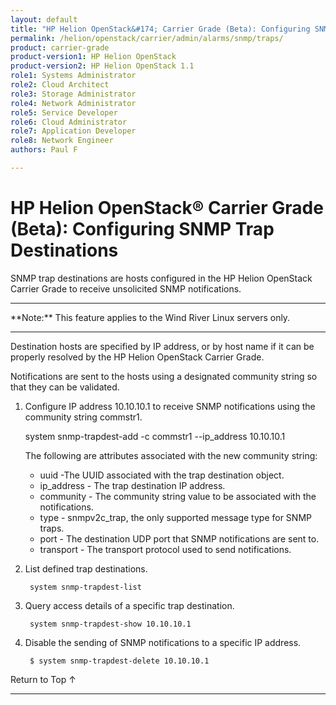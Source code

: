 ```yaml
---
layout: default
title: "HP Helion OpenStack&#174; Carrier Grade (Beta): Configuring SNMP Trap Destinations"
permalink: /helion/openstack/carrier/admin/alarms/snmp/traps/
product: carrier-grade
product-version1: HP Helion OpenStack
product-version2: HP Helion OpenStack 1.1
role1: Systems Administrator 
role2: Cloud Architect 
role3: Storage Administrator 
role4: Network Administrator 
role5: Service Developer 
role6: Cloud Administrator 
role7: Application Developer 
role8: Network Engineer 
authors: Paul F

---
```

<!--UNDER REVISION-->

<script>

function PageRefresh {
onLoad="window.refresh"
}

PageRefresh();

</script>

<!-- <p style="font-size: small;"> <a href="/helion/openstack/carrier/services/imaging/overview/">&#9664; PREV</a> | <a href="/helion/openstack/carrier/services/overview/">&#9650; UP</a> | <a href="/helion/openstack/carrier/services/object/overview/"> NEXT &#9654</a> </p> -->

# HP Helion OpenStack&#174; Carrier Grade (Beta): Configuring SNMP Trap Destinations
<!-- From the Titanium Server Admin Guide -->

SNMP trap destinations are hosts configured in the HP Helion OpenStack Carrier Grade to receive unsolicited SNMP notifications.

<hr>
**Note:** This feature applies to the Wind River Linux servers only.
<hr>

Destination hosts are specified by IP address, or by host name if it can be properly resolved by the HP Helion OpenStack Carrier Grade. 

Notifications are sent to the hosts using a designated community string so that they can be validated.

1. Configure IP address 10.10.10.1 to receive SNMP notifications using the community string commstr1.

	system snmp-trapdest-add -c commstr1 --ip_address 10.10.10.1

	The following are attributes associated with the new community string:

	* uuid -The UUID associated with the trap destination object.
	* ip_address - The trap destination IP address.
	* community - The community string value to be associated with the notifications.
	* type - snmpv2c_trap, the only supported message type for SNMP traps.
	* port -  The destination UDP port that SNMP notifications are sent to.
	* transport - The transport protocol used to send notifications.

2. List defined trap destinations.

		system snmp-trapdest-list

3. Query access details of a specific trap destination.

		system snmp-trapdest-show 10.10.10.1

4. Disable the sending of SNMP notifications to a specific IP address.

		$ system snmp-trapdest-delete 10.10.10.1


<a href="#top" style="padding:14px 0px 14px 0px; text-decoration: none;"> Return to Top &#8593; </a>
 
----